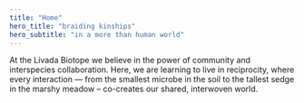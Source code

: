 ```yaml
---
title: "Home"
hero_title: "braiding kinships"
hero_subtitle: "in a more than human world"
---
```

At the Livada Biotope we believe in the power of community and interspecies collaboration. Here, we are learning to live in reciprocity, where every interaction — from the smallest microbe in the soil to the tallest sedge in the marshy meadow – co-creates our shared, interwoven world. 